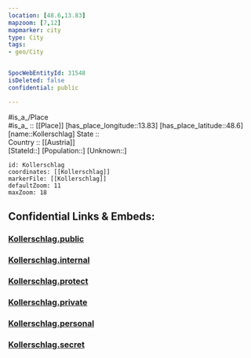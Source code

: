 ```yaml
---
location: [48.6,13.83] 
mapzoom: [7,12] 
mapmarker: city 
type: City
tags:
- geo/City


SpocWebEntityId: 31548
isDeleted: false
confidential: public

---
```

#is_a_/Place  
#is_a_ :: [[Place]] 
[has_place_longitude::13.83] 
[has_place_latitude::48.6] 
[name::Kollerschlag] 
State ::  
Country :: [[Austria]]  
[StateId::] 
[Population::] 
[Unknown::] 


```leaflet
id: Kollerschlag
coordinates: [[Kollerschlag]] 
markerFile: [[Kollerschlag]] 
defaultZoom: 11 
maxZoom: 18
```


## Confidential Links & Embeds: 

### [Kollerschlag.public](/_public/\Earth\Continent\Europe\Europe~Central\Austria\Austrias_States\Oberösterreich\CityKollerschlag.public.md) 

### [Kollerschlag.internal](/_internal/\Earth\Continent\Europe\Europe~Central\Austria\Austrias_States\Oberösterreich\CityKollerschlag.internal.md) 

### [Kollerschlag.protect](/_protect/\Earth\Continent\Europe\Europe~Central\Austria\Austrias_States\Oberösterreich\CityKollerschlag.protect.md) 

### [Kollerschlag.private](/_private/\Earth\Continent\Europe\Europe~Central\Austria\Austrias_States\Oberösterreich\CityKollerschlag.private.md) 

### [Kollerschlag.personal](/_personal/\Earth\Continent\Europe\Europe~Central\Austria\Austrias_States\Oberösterreich\CityKollerschlag.personal.md) 

### [Kollerschlag.secret](/_secret/\Earth\Continent\Europe\Europe~Central\Austria\Austrias_States\Oberösterreich\CityKollerschlag.secret.md)

